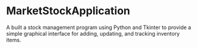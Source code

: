 # MarketStockApplication
A built a stock management program using Python and Tkinter to provide a simple graphical interface for adding, updating, and tracking inventory items.
